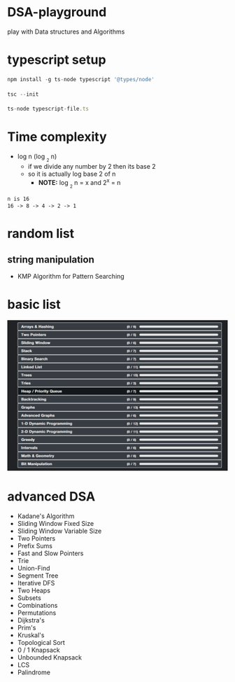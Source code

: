 # DSA-playground
play with Data structures and Algorithms

# typescript setup
```ts
npm install -g ts-node typescript '@types/node'

tsc --init

ts-node typescript-file.ts
```

# Time complexity
- log n (log <sub><sub>2</sub></sub> n)
  - if we divide any number by 2 then its base 2
  - so it is actually log base 2 of n
    - <b>NOTE:</b> log <sub><sub>2</sub></sub> n = x and 2<sup>x</sup> = n
```
n is 16
16 -> 8 -> 4 -> 2 -> 1
```

# random list

## string manipulation
- KMP Algorithm for Pattern Searching

# basic list
<img src="ref/dsa-list.png">

# advanced DSA
- Kadane's Algorithm
- Sliding Window Fixed Size
- Sliding Window Variable Size
- Two Pointers
- Prefix Sums
- Fast and Slow Pointers
- Trie
- Union-Find
- Segment Tree
- Iterative DFS
- Two Heaps
- Subsets
- Combinations
- Permutations
- Dijkstra's
- Prim's
- Kruskal's
- Topological Sort
- 0 / 1 Knapsack
- Unbounded Knapsack
- LCS
- Palindrome